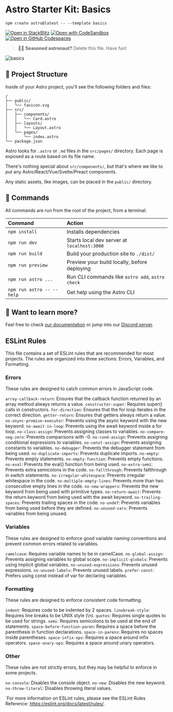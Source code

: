 # Astro Starter Kit: Basics

```
npm create astro@latest -- --template basics
```

[![Open in StackBlitz](https://developer.stackblitz.com/img/open_in_stackblitz.svg)](https://stackblitz.com/github/withastro/astro/tree/latest/examples/basics)
[![Open with CodeSandbox](https://assets.codesandbox.io/github/button-edit-lime.svg)](https://codesandbox.io/p/sandbox/github/withastro/astro/tree/latest/examples/basics)
[![Open in GitHub Codespaces](https://github.com/codespaces/badge.svg)](https://codespaces.new/withastro/astro?devcontainer_path=.devcontainer/basics/devcontainer.json)

> 🧑‍🚀 **Seasoned astronaut?** Delete this file. Have fun!

![basics](https://user-images.githubusercontent.com/4677417/186188965-73453154-fdec-4d6b-9c34-cb35c248ae5b.png)


## 🚀 Project Structure

Inside of your Astro project, you'll see the following folders and files:

```
/
├── public/
│   └── favicon.svg
├── src/
│   ├── components/
│   │   └── Card.astro
│   ├── layouts/
│   │   └── Layout.astro
│   └── pages/
│       └── index.astro
└── package.json
```

Astro looks for `.astro` or `.md` files in the `src/pages/` directory. Each page is exposed as a route based on its file name.

There's nothing special about `src/components/`, but that's where we like to put any Astro/React/Vue/Svelte/Preact components.

Any static assets, like images, can be placed in the `public/` directory.

## 🧞 Commands

All commands are run from the root of the project, from a terminal:

| Command                   | Action                                           |
| :------------------------ | :----------------------------------------------- |
| `npm install`             | Installs dependencies                            |
| `npm run dev`             | Starts local dev server at `localhost:3000`      |
| `npm run build`           | Build your production site to `./dist/`          |
| `npm run preview`         | Preview your build locally, before deploying     |
| `npm run astro ...`       | Run CLI commands like `astro add`, `astro check` |
| `npm run astro -- --help` | Get help using the Astro CLI                     |

## 👀 Want to learn more?

Feel free to check [our documentation](https://docs.astro.build) or jump into our [Discord server](https://astro.build/chat).

## ESLint Rules
This file contains a set of ESLint rules that are recommended for most projects. The rules are organized into three sections: Errors, Variables, and Formatting.

### Errors
These rules are designed to catch common errors in JavaScript code.

`array-callback-return`: Ensures that the callback function returned by an array method always returns a value.
`constructor-super`: Requires super() calls in constructors.
`for-direction`: Ensures that the for loop iterates in the correct direction.
`getter-return`: Ensures that getters always return a value.
`no-async-promise-executor`: Prevents using the async keyword with the new keyword.
`no-await-in-loop`: Prevents using the await keyword inside a for loop.
`no-class-assign`: Prevents assigning classes to variables.
`no-compare-neg-zero`: Prevents comparisons with -0.
`no-cond-assign`: Prevents assigning conditional expressions to variables.
`no-const-assign`: Prevents assigning constants to variables.
`no-debugger`: Prevents the debugger statement from being used.
`no-duplicate-imports`: Prevents duplicate imports.
`no-empty`: Prevents empty statements.
`no-empty-function`: Prevents empty functions.
`no-eval`: Prevents the eval() function from being used.
`no-extra-semi`: Prevents extra semicolons in the code.
`no-fallthrough`: Prevents fallthrough in switch statements.
`no-irregular-whitespace`: Prevents irregular whitespace in the code.
`no-multiple-empty-lines`: Prevents more than two consecutive empty lines in the code.
`no-new-wrappers`: Prevents the new keyword from being used with primitive types.
`no-return-await`: Prevents the return keyword from being used with the await keyword.
`no-trailing-spaces`: Prevents trailing spaces in the code.
`no-undef`: Prevents variables from being used before they are defined.
`no-unused-vars`: Prevents variables from being unused.

### Variables
These rules are designed to enforce good variable naming conventions and prevent common errors related to variables.

`camelcase`: Requires variable names to be in camelCase.
`no-global-assign`: Prevents assigning variables to global scope.
`no-implicit-globals`: Prevents using implicit global variables.
`no-unused-expressions`: Prevents unused expressions.
`no-unused-labels`: Prevents unused labels.
`prefer-const`: Prefers using const instead of var for declaring variables.

### Formatting
These rules are designed to enforce consistent code formatting.

`indent`: Requires code to be indented by 2 spaces.
`linebreak-style`: Requires line breaks to be UNIX style (\n).
`quotes`: Requires single quotes to be used for strings.
`semi`: Requires semicolons to be used at the end of statements.
`space-before-function-paren`: Requires a space before the parenthesis in function declarations.
`space-in-parens`: Requires no spaces inside parentheses.
`space-infix-ops`: Requires a space around infix operators.
`space-unary-ops`: Requires a space around unary operators.

### Other
These rules are not strictly errors, but they may be helpful to enforce in some projects.

`no-console`: Disables the console object.
`no-new`: Disables the new keyword.
`no-throw-literal`: Disables throwing literal values.

`For more information on ESLint rules, please see the ESLint Rules Reference: https://eslint.org/docs/latest/rules/.